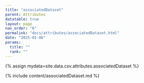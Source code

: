 ```yaml
---
title: "associatedDataset"
parent: Attributes
datatable: true
layout: page
nav_order: "6"
permalink: "docs/attributes/associatedDataset.html"
date: "2025-01-06"
params:
  title: ""
  rank: ""
---
```

{% assign mydata=site.data.csv.attributes.associatedDataset %} 

{% include content/associatedDataset.md %}
